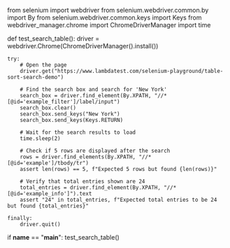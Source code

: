 from selenium import webdriver
from selenium.webdriver.common.by import By
from selenium.webdriver.common.keys import Keys
from webdriver_manager.chrome import ChromeDriverManager
import time

def test_search_table():
    driver = webdriver.Chrome(ChromeDriverManager().install())

    try:
        # Open the page
        driver.get("https://www.lambdatest.com/selenium-playground/table-sort-search-demo")
        
        # Find the search box and search for 'New York'
        search_box = driver.find_element(By.XPATH, "//*[@id='example_filter']/label/input")
        search_box.clear()
        search_box.send_keys("New York")
        search_box.send_keys(Keys.RETURN)

        # Wait for the search results to load
        time.sleep(2)

        # Check if 5 rows are displayed after the search
        rows = driver.find_elements(By.XPATH, "//*[@id='example']/tbody/tr")
        assert len(rows) == 5, f"Expected 5 rows but found {len(rows)}"

        # Verify that total entries shown are 24
        total_entries = driver.find_element(By.XPATH, "//*[@id='example_info']").text
        assert "24" in total_entries, f"Expected total entries to be 24 but found {total_entries}"
    
    finally:
        driver.quit()

if __name__ == "__main__":
    test_search_table()
